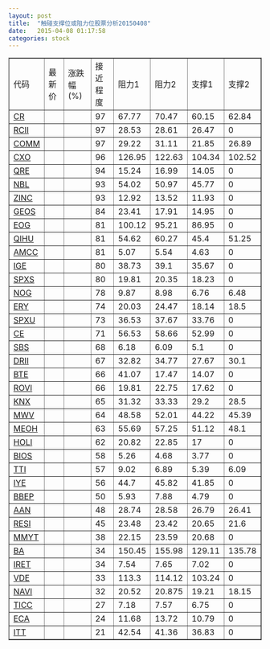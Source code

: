 ```yaml
---
layout: post
title:  "触碰支撑位或阻力位股票分析20150408"
date:   2015-04-08 01:17:58
categories: stock
---
```

<script type="text/javascript">
var stockList = []
stockList.push('gb_cr');
stockList.push('gb_rcii');
stockList.push('gb_comm');
stockList.push('gb_cxo');
stockList.push('gb_qre');
stockList.push('gb_nbl');
stockList.push('gb_zinc');
stockList.push('gb_geos');
stockList.push('gb_eog');
stockList.push('gb_qihu');
stockList.push('gb_amcc');
stockList.push('gb_ige');
stockList.push('gb_spxs');
stockList.push('gb_nog');
stockList.push('gb_ery');
stockList.push('gb_spxu');
stockList.push('gb_ce');
stockList.push('gb_sbs');
stockList.push('gb_drii');
stockList.push('gb_bte');
stockList.push('gb_rovi');
stockList.push('gb_knx');
stockList.push('gb_mwv');
stockList.push('gb_meoh');
stockList.push('gb_holi');
stockList.push('gb_bios');
stockList.push('gb_tti');
stockList.push('gb_iye');
stockList.push('gb_bbep');
stockList.push('gb_aan');
stockList.push('gb_resi');
stockList.push('gb_mmyt');
stockList.push('gb_ba');
stockList.push('gb_iret');
stockList.push('gb_vde');
stockList.push('gb_navi');
stockList.push('gb_ticc');
stockList.push('gb_eca');
stockList.push('gb_itt');
</script>
<table border="1">
 <tr>
 <td>代码</td>
 <td>最新价</td>
 <td>涨跌幅(%)</td>
 <td>接近程度</td>
 <td>阻力1</td>
 <td>阻力2</td>
 <td>支撑1</td>
 <td>支撑2</td>
</tr>
  <tr id="cr" class="green">
  <td><a href="http://stock.finance.sina.com.cn/usstock/quotes/CR.html" target="_blank">CR</a></td><td></td><td></td><td>97</td><td>67.77</td><td>70.47</td><td>60.15</td><td>62.84</td></tr>
  <tr id="rcii" class="green">
  <td><a href="http://stock.finance.sina.com.cn/usstock/quotes/RCII.html" target="_blank">RCII</a></td><td></td><td></td><td>97</td><td>28.53</td><td>28.61</td><td>26.47</td><td>0</td></tr>
  <tr id="comm" class="red">
  <td><a href="http://stock.finance.sina.com.cn/usstock/quotes/COMM.html" target="_blank">COMM</a></td><td></td><td></td><td>97</td><td>29.22</td><td>31.11</td><td>21.85</td><td>26.89</td></tr>
  <tr id="cxo" class="red">
  <td><a href="http://stock.finance.sina.com.cn/usstock/quotes/CXO.html" target="_blank">CXO</a></td><td></td><td></td><td>96</td><td>126.95</td><td>122.63</td><td>104.34</td><td>102.52</td></tr>
  <tr id="qre" class="red">
  <td><a href="http://stock.finance.sina.com.cn/usstock/quotes/QRE.html" target="_blank">QRE</a></td><td></td><td></td><td>94</td><td>15.24</td><td>16.99</td><td>14.05</td><td>0</td></tr>
  <tr id="nbl" class="red">
  <td><a href="http://stock.finance.sina.com.cn/usstock/quotes/NBL.html" target="_blank">NBL</a></td><td></td><td></td><td>93</td><td>54.02</td><td>50.97</td><td>45.77</td><td>0</td></tr>
  <tr id="zinc" class="red">
  <td><a href="http://stock.finance.sina.com.cn/usstock/quotes/ZINC.html" target="_blank">ZINC</a></td><td></td><td></td><td>93</td><td>12.92</td><td>13.52</td><td>11.93</td><td>0</td></tr>
  <tr id="geos" class="red">
  <td><a href="http://stock.finance.sina.com.cn/usstock/quotes/GEOS.html" target="_blank">GEOS</a></td><td></td><td></td><td>84</td><td>23.41</td><td>17.91</td><td>14.95</td><td>0</td></tr>
  <tr id="eog" class="red">
  <td><a href="http://stock.finance.sina.com.cn/usstock/quotes/EOG.html" target="_blank">EOG</a></td><td></td><td></td><td>81</td><td>100.12</td><td>95.21</td><td>86.95</td><td>0</td></tr>
  <tr id="qihu" class="green">
  <td><a href="http://stock.finance.sina.com.cn/usstock/quotes/QIHU.html" target="_blank">QIHU</a></td><td></td><td></td><td>81</td><td>54.62</td><td>60.27</td><td>45.4</td><td>51.25</td></tr>
  <tr id="amcc" class="red">
  <td><a href="http://stock.finance.sina.com.cn/usstock/quotes/AMCC.html" target="_blank">AMCC</a></td><td></td><td></td><td>81</td><td>5.07</td><td>5.54</td><td>4.63</td><td>0</td></tr>
  <tr id="ige" class="red">
  <td><a href="http://stock.finance.sina.com.cn/usstock/quotes/IGE.html" target="_blank">IGE</a></td><td></td><td></td><td>80</td><td>38.73</td><td>39.1</td><td>35.67</td><td>0</td></tr>
  <tr id="spxs" class="red">
  <td><a href="http://stock.finance.sina.com.cn/usstock/quotes/SPXS.html" target="_blank">SPXS</a></td><td></td><td></td><td>80</td><td>19.81</td><td>20.35</td><td>18.23</td><td>0</td></tr>
  <tr id="nog" class="red">
  <td><a href="http://stock.finance.sina.com.cn/usstock/quotes/NOG.html" target="_blank">NOG</a></td><td></td><td></td><td>78</td><td>9.87</td><td>8.98</td><td>6.76</td><td>6.48</td></tr>
  <tr id="ery" class="green">
  <td><a href="http://stock.finance.sina.com.cn/usstock/quotes/ERY.html" target="_blank">ERY</a></td><td></td><td></td><td>74</td><td>20.03</td><td>24.47</td><td>18.14</td><td>18.5</td></tr>
  <tr id="spxu" class="red">
  <td><a href="http://stock.finance.sina.com.cn/usstock/quotes/SPXU.html" target="_blank">SPXU</a></td><td></td><td></td><td>73</td><td>36.53</td><td>37.67</td><td>33.76</td><td>0</td></tr>
  <tr id="ce" class="green">
  <td><a href="http://stock.finance.sina.com.cn/usstock/quotes/CE.html" target="_blank">CE</a></td><td></td><td></td><td>71</td><td>56.53</td><td>58.66</td><td>52.99</td><td>0</td></tr>
  <tr id="sbs" class="red">
  <td><a href="http://stock.finance.sina.com.cn/usstock/quotes/SBS.html" target="_blank">SBS</a></td><td></td><td></td><td>68</td><td>6.18</td><td>6.09</td><td>5.1</td><td>0</td></tr>
  <tr id="drii" class="red">
  <td><a href="http://stock.finance.sina.com.cn/usstock/quotes/DRII.html" target="_blank">DRII</a></td><td></td><td></td><td>67</td><td>32.82</td><td>34.77</td><td>27.67</td><td>30.1</td></tr>
  <tr id="bte" class="red">
  <td><a href="http://stock.finance.sina.com.cn/usstock/quotes/BTE.html" target="_blank">BTE</a></td><td></td><td></td><td>66</td><td>41.07</td><td>17.47</td><td>14.07</td><td>0</td></tr>
  <tr id="rovi" class="green">
  <td><a href="http://stock.finance.sina.com.cn/usstock/quotes/ROVI.html" target="_blank">ROVI</a></td><td></td><td></td><td>66</td><td>19.81</td><td>22.75</td><td>17.62</td><td>0</td></tr>
  <tr id="knx" class="red">
  <td><a href="http://stock.finance.sina.com.cn/usstock/quotes/KNX.html" target="_blank">KNX</a></td><td></td><td></td><td>65</td><td>31.32</td><td>33.33</td><td>29.2</td><td>28.5</td></tr>
  <tr id="mwv" class="red">
  <td><a href="http://stock.finance.sina.com.cn/usstock/quotes/MWV.html" target="_blank">MWV</a></td><td></td><td></td><td>64</td><td>48.58</td><td>52.01</td><td>44.22</td><td>45.39</td></tr>
  <tr id="meoh" class="red">
  <td><a href="http://stock.finance.sina.com.cn/usstock/quotes/MEOH.html" target="_blank">MEOH</a></td><td></td><td></td><td>63</td><td>55.69</td><td>57.25</td><td>51.12</td><td>48.1</td></tr>
  <tr id="holi" class="red">
  <td><a href="http://stock.finance.sina.com.cn/usstock/quotes/HOLI.html" target="_blank">HOLI</a></td><td></td><td></td><td>62</td><td>20.82</td><td>22.85</td><td>17</td><td>0</td></tr>
  <tr id="bios" class="red">
  <td><a href="http://stock.finance.sina.com.cn/usstock/quotes/BIOS.html" target="_blank">BIOS</a></td><td></td><td></td><td>58</td><td>5.26</td><td>4.68</td><td>3.77</td><td>0</td></tr>
  <tr id="tti" class="red">
  <td><a href="http://stock.finance.sina.com.cn/usstock/quotes/TTI.html" target="_blank">TTI</a></td><td></td><td></td><td>57</td><td>9.02</td><td>6.89</td><td>5.39</td><td>6.09</td></tr>
  <tr id="iye" class="red">
  <td><a href="http://stock.finance.sina.com.cn/usstock/quotes/IYE.html" target="_blank">IYE</a></td><td></td><td></td><td>56</td><td>44.7</td><td>45.82</td><td>41.85</td><td>0</td></tr>
  <tr id="bbep" class="red">
  <td><a href="http://stock.finance.sina.com.cn/usstock/quotes/BBEP.html" target="_blank">BBEP</a></td><td></td><td></td><td>50</td><td>5.93</td><td>7.88</td><td>4.79</td><td>0</td></tr>
  <tr id="aan" class="red">
  <td><a href="http://stock.finance.sina.com.cn/usstock/quotes/AAN.html" target="_blank">AAN</a></td><td></td><td></td><td>48</td><td>28.74</td><td>28.58</td><td>26.79</td><td>26.41</td></tr>
  <tr id="resi" class="green">
  <td><a href="http://stock.finance.sina.com.cn/usstock/quotes/RESI.html" target="_blank">RESI</a></td><td></td><td></td><td>45</td><td>23.48</td><td>23.42</td><td>20.65</td><td>21.6</td></tr>
  <tr id="mmyt" class="red">
  <td><a href="http://stock.finance.sina.com.cn/usstock/quotes/MMYT.html" target="_blank">MMYT</a></td><td></td><td></td><td>38</td><td>22.15</td><td>23.59</td><td>20.68</td><td>0</td></tr>
  <tr id="ba" class="green">
  <td><a href="http://stock.finance.sina.com.cn/usstock/quotes/BA.html" target="_blank">BA</a></td><td></td><td></td><td>34</td><td>150.45</td><td>155.98</td><td>129.11</td><td>135.78</td></tr>
  <tr id="iret" class="red">
  <td><a href="http://stock.finance.sina.com.cn/usstock/quotes/IRET.html" target="_blank">IRET</a></td><td></td><td></td><td>34</td><td>7.54</td><td>7.65</td><td>7.02</td><td>0</td></tr>
  <tr id="vde" class="red">
  <td><a href="http://stock.finance.sina.com.cn/usstock/quotes/VDE.html" target="_blank">VDE</a></td><td></td><td></td><td>33</td><td>113.3</td><td>114.12</td><td>103.24</td><td>0</td></tr>
  <tr id="navi" class="red">
  <td><a href="http://stock.finance.sina.com.cn/usstock/quotes/NAVI.html" target="_blank">NAVI</a></td><td></td><td></td><td>32</td><td>20.52</td><td>20.875</td><td>19.21</td><td>18.15</td></tr>
  <tr id="ticc" class="green">
  <td><a href="http://stock.finance.sina.com.cn/usstock/quotes/TICC.html" target="_blank">TICC</a></td><td></td><td></td><td>27</td><td>7.18</td><td>7.57</td><td>6.75</td><td>0</td></tr>
  <tr id="eca" class="red">
  <td><a href="http://stock.finance.sina.com.cn/usstock/quotes/ECA.html" target="_blank">ECA</a></td><td></td><td></td><td>24</td><td>11.68</td><td>13.72</td><td>10.79</td><td>0</td></tr>
  <tr id="itt" class="green">
  <td><a href="http://stock.finance.sina.com.cn/usstock/quotes/ITT.html" target="_blank">ITT</a></td><td></td><td></td><td>21</td><td>42.54</td><td>41.36</td><td>36.83</td><td>0</td></tr>
</table>
